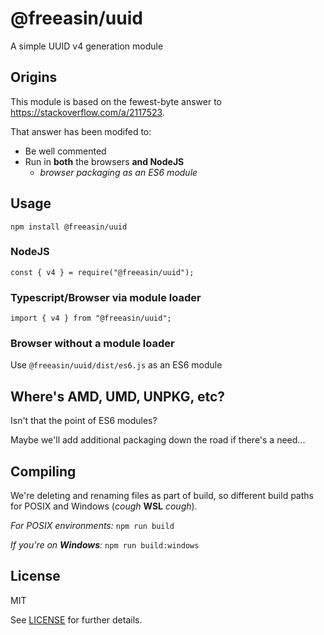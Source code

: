 # @freeasin/uuid

A simple UUID v4 generation module

## Origins

This module is based on the fewest-byte answer to https://stackoverflow.com/a/2117523.

That answer has been modifed to:

+ Be well commented
+ Run in **both** the browsers **and NodeJS**
    + *browser packaging as an ES6 module*

## Usage

`npm install @freeasin/uuid`

### NodeJS

`const { v4 } = require("@freeasin/uuid");`

### Typescript/Browser via module loader

`import { v4 } from "@freeasin/uuid";`

### Browser without a module loader

Use `@freeasin/uuid/dist/es6.js` as an ES6 module

## Where's AMD, UMD, UNPKG, etc?

Isn't that the point of ES6 modules?

Maybe we'll add additional packaging down the road if there's a need...

## Compiling

We're deleting and renaming files as part of build, so different build paths for POSIX and Windows (*cough* **WSL** *cough*).

*For POSIX environments:* `npm run build`

*If you're on **Windows**:* `npm run build:windows`

## License

MIT

See [LICENSE](./LICENSE) for further details.
